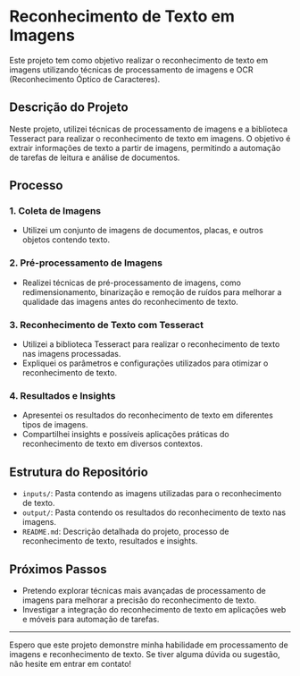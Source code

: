 # Reconhecimento de Texto em Imagens

Este projeto tem como objetivo realizar o reconhecimento de texto em imagens utilizando técnicas de processamento de imagens e OCR (Reconhecimento Óptico de Caracteres).

## Descrição do Projeto

Neste projeto, utilizei técnicas de processamento de imagens e a biblioteca Tesseract para realizar o reconhecimento de texto em imagens. O objetivo é extrair informações de texto a partir de imagens, permitindo a automação de tarefas de leitura e análise de documentos.

## Processo

### 1. Coleta de Imagens
- Utilizei um conjunto de imagens de documentos, placas, e outros objetos contendo texto.

### 2. Pré-processamento de Imagens
- Realizei técnicas de pré-processamento de imagens, como redimensionamento, binarização e remoção de ruídos para melhorar a qualidade das imagens antes do reconhecimento de texto.

### 3. Reconhecimento de Texto com Tesseract
- Utilizei a biblioteca Tesseract para realizar o reconhecimento de texto nas imagens processadas.
- Expliquei os parâmetros e configurações utilizados para otimizar o reconhecimento de texto.

### 4. Resultados e Insights
- Apresentei os resultados do reconhecimento de texto em diferentes tipos de imagens.
- Compartilhei insights e possíveis aplicações práticas do reconhecimento de texto em diversos contextos.

## Estrutura do Repositório

- `inputs/`: Pasta contendo as imagens utilizadas para o reconhecimento de texto.
- `output/`: Pasta contendo os resultados do reconhecimento de texto nas imagens.
- `README.md`: Descrição detalhada do projeto, processo de reconhecimento de texto, resultados e insights.

## Próximos Passos
- Pretendo explorar técnicas mais avançadas de processamento de imagens para melhorar a precisão do reconhecimento de texto.
- Investigar a integração do reconhecimento de texto em aplicações web e móveis para automação de tarefas.

---

Espero que este projeto demonstre minha habilidade em processamento de imagens e reconhecimento de texto. Se tiver alguma dúvida ou sugestão, não hesite em entrar em contato!
